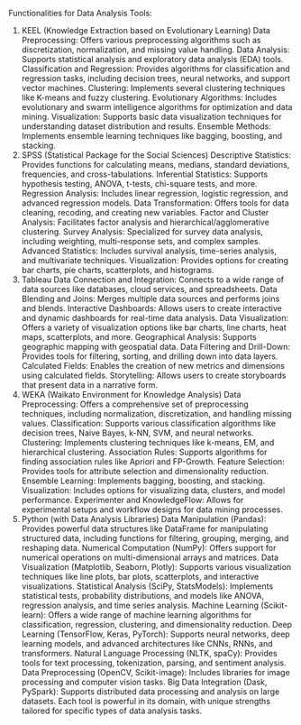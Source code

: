 Functionalities for Data Analysis Tools:
1. KEEL (Knowledge Extraction based on Evolutionary Learning)
Data Preprocessing: Offers various preprocessing algorithms such as discretization, normalization, and missing value handling.
Data Analysis: Supports statistical analysis and exploratory data analysis (EDA) tools.
Classification and Regression: Provides algorithms for classification and regression tasks, including decision trees, neural networks, and support vector machines.
Clustering: Implements several clustering techniques like K-means and fuzzy clustering.
Evolutionary Algorithms: Includes evolutionary and swarm intelligence algorithms for optimization and data mining.
Visualization: Supports basic data visualization techniques for understanding dataset distribution and results.
Ensemble Methods: Implements ensemble learning techniques like bagging, boosting, and stacking.
2. SPSS (Statistical Package for the Social Sciences)
Descriptive Statistics: Provides functions for calculating means, medians, standard deviations, frequencies, and cross-tabulations.
Inferential Statistics: Supports hypothesis testing, ANOVA, t-tests, chi-square tests, and more.
Regression Analysis: Includes linear regression, logistic regression, and advanced regression models.
Data Transformation: Offers tools for data cleaning, recoding, and creating new variables.
Factor and Cluster Analysis: Facilitates factor analysis and hierarchical/agglomerative clustering.
Survey Analysis: Specialized for survey data analysis, including weighting, multi-response sets, and complex samples.
Advanced Statistics: Includes survival analysis, time-series analysis, and multivariate techniques.
Visualization: Provides options for creating bar charts, pie charts, scatterplots, and histograms.
3. Tableau
Data Connection and Integration: Connects to a wide range of data sources like databases, cloud services, and spreadsheets.
Data Blending and Joins: Merges multiple data sources and performs joins and blends.
Interactive Dashboards: Allows users to create interactive and dynamic dashboards for real-time data analysis.
Data Visualization: Offers a variety of visualization options like bar charts, line charts, heat maps, scatterplots, and more.
Geographical Analysis: Supports geographic mapping with geospatial data.
Data Filtering and Drill-Down: Provides tools for filtering, sorting, and drilling down into data layers.
Calculated Fields: Enables the creation of new metrics and dimensions using calculated fields.
Storytelling: Allows users to create storyboards that present data in a narrative form.
4. WEKA (Waikato Environment for Knowledge Analysis)
Data Preprocessing: Offers a comprehensive set of preprocessing techniques, including normalization, discretization, and handling missing values.
Classification: Supports various classification algorithms like decision trees, Naive Bayes, k-NN, SVM, and neural networks.
Clustering: Implements clustering techniques like k-means, EM, and hierarchical clustering.
Association Rules: Supports algorithms for finding association rules like Apriori and FP-Growth.
Feature Selection: Provides tools for attribute selection and dimensionality reduction.
Ensemble Learning: Implements bagging, boosting, and stacking.
Visualization: Includes options for visualizing data, clusters, and model performance.
Experimenter and KnowledgeFlow: Allows for experimental setups and workflow designs for data mining processes.
5. Python (with Data Analysis Libraries)
Data Manipulation (Pandas): Provides powerful data structures like DataFrame for manipulating structured data, including functions for filtering, grouping, merging, and reshaping data.
Numerical Computation (NumPy): Offers support for numerical operations on multi-dimensional arrays and matrices.
Data Visualization (Matplotlib, Seaborn, Plotly): Supports various visualization techniques like line plots, bar plots, scatterplots, and interactive visualizations.
Statistical Analysis (SciPy, StatsModels): Implements statistical tests, probability distributions, and models like ANOVA, regression analysis, and time series analysis.
Machine Learning (Scikit-learn): Offers a wide range of machine learning algorithms for classification, regression, clustering, and dimensionality reduction.
Deep Learning (TensorFlow, Keras, PyTorch): Supports neural networks, deep learning models, and advanced architectures like CNNs, RNNs, and transformers.
Natural Language Processing (NLTK, spaCy): Provides tools for text processing, tokenization, parsing, and sentiment analysis.
Data Preprocessing (OpenCV, Scikit-image): Includes libraries for image processing and computer vision tasks.
Big Data Integration (Dask, PySpark): Supports distributed data processing and analysis on large datasets.
Each tool is powerful in its domain, with unique strengths tailored for specific types of data analysis tasks.